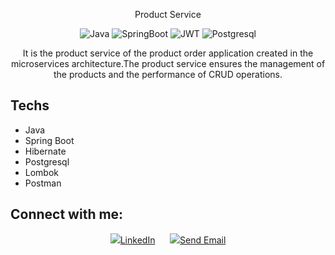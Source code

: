 

<p align=center>Product Service</p>
<p align="center">
<img src="https://img.shields.io/badge/Java-ED8B00?style=for-the-badge&logo=java&logoColor=white" alt="Java"/> 
<img src="https://img.shields.io/badge/Spring Boot-6DB33F?style=for-the-badge&logo=spring&logoColor=white" alt="SpringBoot"/> 
<img src="https://img.shields.io/badge/json%20web%20tokens-323330?style=for-the-badge&logo=json-web-tokens&logoColor=pink" alt="JWT"/>
<img src="https://img.shields.io/badge/PostgreSQL-316192?style=for-the-badge&logo=postgresql&logoColor=white" alt="Postgresql"/>
</p>


<p align=center>
It is the product service of the product order application created in the microservices architecture.The product service ensures the management of the products and the performance of CRUD operations.</p> 


## Techs

- Java
- Spring Boot
- Hibernate
- Postgresql
- Lombok
- Postman

## Connect with me:
<p align="center">
<img src="https://img.shields.io/badge/linkedin-0A66C2?style=for-the-badge&logo=linkedin&logoColor=white"/><a href="https://www.linkedin.com/in/prasad-kotkar-151518148">LinkedIn</a>
&nbsp&nbsp&nbsp&nbsp
<img src="https://img.shields.io/badge/Gmail-D14836?style=for-the-badge&logo=gmail&logoColor=white"/><a href="mailto:pkotkar27@gmail.com">Send Email</a>
</p>
